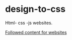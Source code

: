 # design-to-css
Html- css -js websites.


[Followed content for websites](https://www.youtube.com/watch?v=Rz-rey4Q1bw)
